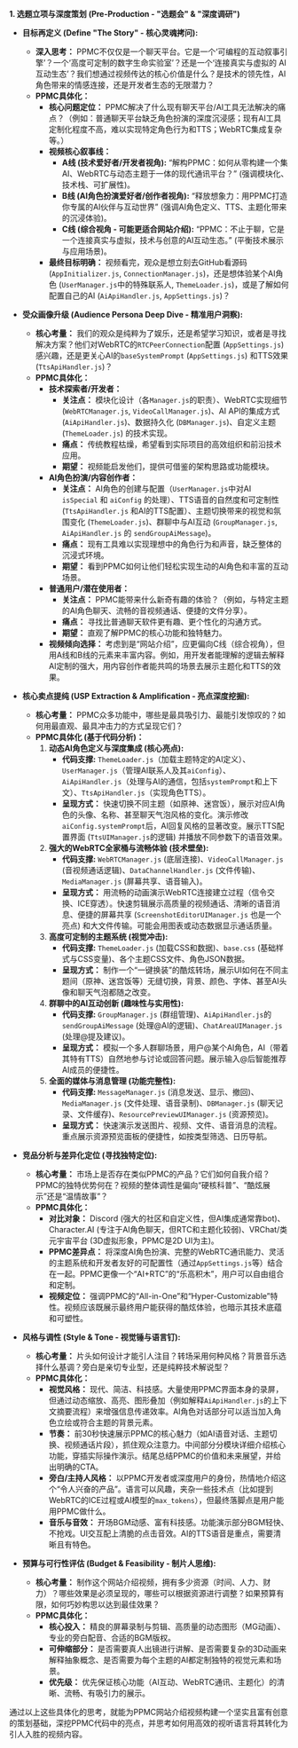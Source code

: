**1. 选题立项与深度策划 (Pre-Production - "选题会" & "深度调研")**

*   **目标再定义 (Define "The Story" - 核心灵魂拷问):**
    *   **深入思考：** PPMC不仅仅是一个聊天平台。它是一个‘可编程的互动叙事引擎’？一个‘高度可定制的数字生命实验室’？还是一个‘连接真实与虚拟的 AI 互动生态’？我们想通过视频传达的核心价值是什么？是技术的领先性，AI 角色带来的情感连接，还是开发者生态的无限潜力？
    *   **PPMC具体化：**
        *   **核心问题定位：** PPMC解决了什么现有聊天平台/AI工具无法解决的痛点？（例如：普通聊天平台缺乏角色扮演的深度沉浸感；现有AI工具定制化程度不高，难以实现特定角色行为和TTS；WebRTC集成复杂等。）
        *   **视频核心叙事线：**
            *   **A线 (技术爱好者/开发者视角):** “解构PPMC：如何从零构建一个集AI、WebRTC与动态主题于一体的现代通讯平台？” (强调模块化、技术栈、可扩展性)。
            *   **B线 (AI角色扮演爱好者/创作者视角):** “释放想象力：用PPMC打造你专属的AI伙伴与互动世界” (强调AI角色定义、TTS、主题化带来的沉浸体验)。
            *   **C线 (综合视角 - 可能更适合网站介绍):** “PPMC：不止于聊，它是一个连接真实与虚拟，技术与创意的AI互动生态。” (平衡技术展示与应用场景)。
        *   **最终目标明确：** 视频看完，观众是想立刻去GitHub看源码 (`AppInitializer.js`, `ConnectionManager.js`)，还是想体验某个AI角色 (`UserManager.js`中的特殊联系人, `ThemeLoader.js`)，或是了解如何配置自己的AI (`AiApiHandler.js`, `AppSettings.js`)？

*   **受众画像升级 (Audience Persona Deep Dive - 精准用户洞察):**
    *   **核心考量：** 我们的观众是纯粹为了娱乐，还是希望学习知识，或者是寻找解决方案？他们对WebRTC的`RTCPeerConnection`配置 (`AppSettings.js`) 感兴趣，还是更关心AI的`baseSystemPrompt` (`AppSettings.js`) 和TTS效果 (`TtsApiHandler.js`)？
    *   **PPMC具体化：**
        *   **技术探索者/开发者：**
            *   **关注点：** 模块化设计（各`Manager.js`的职责）、WebRTC实现细节 (`WebRTCManager.js`, `VideoCallManager.js`)、AI API的集成方式 (`AiApiHandler.js`)、数据持久化 (`DBManager.js`)、自定义主题 (`ThemeLoader.js`) 的技术实现。
            *   **痛点：** 传统教程枯燥，希望看到实际项目的高效组织和前沿技术应用。
            *   **期望：** 视频能启发他们，提供可借鉴的架构思路或功能模块。
        *   **AI角色扮演/内容创作者：**
            *   **关注点：** AI角色的创建与配置（`UserManager.js`中对AI `isSpecial` 和 `aiConfig` 的处理）、TTS语音的自然度和可定制性 (`TtsApiHandler.js` 和AI的TTS配置）、主题切换带来的视觉和氛围变化 (`ThemeLoader.js`)、群聊中与AI互动 (`GroupManager.js`, `AiApiHandler.js` 的 `sendGroupAiMessage`)。
            *   **痛点：** 现有工具难以实现理想中的角色行为和声音，缺乏整体的沉浸式环境。
            *   **期望：** 看到PPMC如何让他们轻松实现生动的AI角色和丰富的互动场景。
        *   **普通用户/潜在使用者：**
            *   **关注点：** PPMC能带来什么新奇有趣的体验？（例如，与特定主题的AI角色聊天、流畅的音视频通话、便捷的文件分享）。
            *   **痛点：** 寻找比普通聊天软件更有趣、更个性化的沟通方式。
            *   **期望：** 直观了解PPMC的核心功能和独特魅力。
        *   **视频倾向选择：** 考虑到是“网站介绍”，应更偏向C线（综合视角），但用A线和B线的元素来丰富内容。例如，用开发者能理解的逻辑去解释AI定制的强大，用内容创作者能共鸣的场景去展示主题化和TTS的效果。

*   **核心卖点提纯 (USP Extraction & Amplification - 亮点深度挖掘):**
    *   **核心考量：** PPMC众多功能中，哪些是最具吸引力、最能引发惊叹的？如何用最直观、最具冲击力的方式呈现它们？
    *   **PPMC具体化 (基于代码分析)：**
        1.  **动态AI角色定义与深度集成 (核心亮点):**
            *   **代码支撑:** `ThemeLoader.js`（加载主题特定的AI定义）、`UserManager.js`（管理AI联系人及其`aiConfig`）、`AiApiHandler.js`（处理与AI的通信，包括`systemPrompt`和上下文）、`TtsApiHandler.js`（实现角色TTS）。
            *   **呈现方式：** 快速切换不同主题（如原神、迷宫饭），展示对应AI角色的头像、名称、甚至聊天气泡风格的变化。演示修改`aiConfig.systemPrompt`后，AI回复风格的显著改变。展示TTS配置界面 (`TtsUIManager.js`的逻辑) 并播放不同参数下的语音效果。
        2.  **强大的WebRTC全家桶与流畅体验 (技术壁垒):**
            *   **代码支撑:** `WebRTCManager.js` (底层连接)、`VideoCallManager.js` (音视频通话逻辑)、`DataChannelHandler.js` (文件传输)、`MediaManager.js` (屏幕共享、语音输入)。
            *   **呈现方式：** 用流畅的动画演示WebRTC连接建立过程（信令交换、ICE穿透）。快速剪辑展示高质量的视频通话、清晰的语音消息、便捷的屏幕共享 (`ScreenshotEditorUIManager.js` 也是一个亮点) 和大文件传输。可能会用图表或动态数据显示通话质量。
        3.  **高度可定制的主题系统 (视觉冲击):**
            *   **代码支撑:** `ThemeLoader.js` (加载CSS和数据)、`base.css` (基础样式与CSS变量)、各个主题CSS文件、角色JSON数据。
            *   **呈现方式：** 制作一个“一键换装”的酷炫转场，展示UI如何在不同主题间（原神、迷宫饭等）无缝切换，背景、颜色、字体、甚至AI头像和聊天气泡都随之改变。
        4.  **群聊中的AI互动创新 (趣味性与实用性):**
            *   **代码支撑:** `GroupManager.js` (群组管理)、`AiApiHandler.js`的`sendGroupAiMessage` (处理@AI的逻辑)、`ChatAreaUIManager.js` (处理@提及建议)。
            *   **呈现方式：** 模拟一个多人群聊场景，用户@某个AI角色，AI（带着其特有TTS）自然地参与讨论或回答问题。展示输入@后智能推荐AI成员的便捷性。
        5.  **全面的媒体与消息管理 (功能完整性):**
            *   **代码支撑:** `MessageManager.js` (消息发送、显示、撤回)、`MediaManager.js` (文件处理、语音录制)、`DBManager.js` (聊天记录、文件缓存)、`ResourcePreviewUIManager.js` (资源预览)。
            *   **呈现方式：** 快速演示发送图片、视频、文件、语音消息的流程。重点展示资源预览面板的便捷性，如按类型筛选、日历导航。

*   **竞品分析与差异化定位 (寻找独特定位):**
    *   **核心考量：** 市场上是否存在类似PPMC的产品？它们如何自我介绍？PPMC的独特优势何在？视频的整体调性是偏向“硬核科普”、“酷炫展示”还是“温情故事”？
    *   **PPMC具体化：**
        *   **对比对象：** Discord (强大的社区和自定义性，但AI集成通常靠bot)、Character.AI (专注于AI角色聊天，但RTC和主题化较弱)、VRChat/类元宇宙平台 (3D虚拟形象，PPMC是2D UI为主)。
        *   **PPMC差异点：** 将深度AI角色扮演、完整的WebRTC通讯能力、灵活的主题系统和开发者友好的可配置性（通过`AppSettings.js`等）结合在一起。PPMC更像一个“AI+RTC”的“乐高积木”，用户可以自由组合和定制。
        *   **视频定位：** 强调PPMC的“All-in-One”和“Hyper-Customizable”特性。视频应该既展示最终用户能获得的酷炫体验，也暗示其技术底蕴和可塑性。

*   **风格与调性 (Style & Tone - 视觉锤与语言钉):**
    *   **核心考量：** 片头如何设计才能引人注目？转场采用何种风格？背景音乐选择什么基调？旁白是亲切专业型，还是纯粹技术解说型？
    *   **PPMC具体化：**
        *   **视觉风格：** 现代、简洁、科技感。大量使用PPMC界面本身的录屏，但通过动态缩放、高亮、图形叠加（例如解释`AiApiHandler.js`的上下文摘要流程）来增强信息传递效率。AI角色对话部分可以适当加入角色立绘或符合主题的背景元素。
        *   **节奏：** 前30秒快速展示PPMC的核心魅力（如AI语音对话、主题切换、视频通话片段），抓住观众注意力。中间部分分模块详细介绍核心功能，穿插实际操作演示。结尾总结PPMC的价值和未来展望，并给出明确的CTA。
        *   **旁白/主持人风格：** 以PPMC开发者或深度用户的身份，热情地介绍这个“令人兴奋的产品”。语言可以风趣，夹杂一些技术点（比如提到WebRTC的ICE过程或AI模型的`max_tokens`），但最终落脚点是用户能用PPMC做什么。
        *   **音乐与音效：** 开场BGM动感、富有科技感。功能演示部分BGM轻快、不抢戏。UI交互配上清脆的点击音效。AI的TTS语音是重点，需要清晰且有特色。

*   **预算与可行性评估 (Budget & Feasibility - 制片人思维):**
    *   **核心考量：** 制作这个网站介绍视频，拥有多少资源（时间、人力、财力）？哪些效果是必须呈现的，哪些可以根据资源进行调整？如果预算有限，如何巧妙构思以达到最佳效果？
    *   **PPMC具体化：**
        *   **核心投入：** 精良的屏幕录制与剪辑、高质量的动态图形（MG动画）、专业的旁白配音、合适的BGM版权。
        *   **可伸缩部分：** 是否需要真人出镜进行讲解、是否需要复杂的3D动画来解释抽象概念、是否需要为每个主题的AI都定制独特的视觉元素和场景。
        *   **优先级：** 优先保证核心功能（AI互动、WebRTC通讯、主题化）的清晰、流畅、有吸引力的展示。

通过以上这些具体化的思考，就能为PPMC网站介绍视频构建一个坚实且富有创意的策划基础，深挖PPMC代码中的亮点，并思考如何用高效的视听语言将其转化为引人入胜的视频内容。